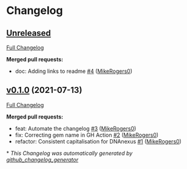 # Changelog

## [Unreleased](https://github.com/MikeRogers0/omniauth-dnanexus/tree/HEAD)

[Full Changelog](https://github.com/MikeRogers0/omniauth-dnanexus/compare/v0.1.0...HEAD)

**Merged pull requests:**

- doc: Adding links to readme [\#4](https://github.com/MikeRogers0/omniauth-dnanexus/pull/4) ([MikeRogers0](https://github.com/MikeRogers0))

## [v0.1.0](https://github.com/MikeRogers0/omniauth-dnanexus/tree/v0.1.0) (2021-07-13)

[Full Changelog](https://github.com/MikeRogers0/omniauth-dnanexus/compare/c419477e02461b4bc41b754f0daeaa997fb7ad1f...v0.1.0)

**Merged pull requests:**

- feat: Automate the changelog [\#3](https://github.com/MikeRogers0/omniauth-dnanexus/pull/3) ([MikeRogers0](https://github.com/MikeRogers0))
- fix: Correcting gem name in GH Action [\#2](https://github.com/MikeRogers0/omniauth-dnanexus/pull/2) ([MikeRogers0](https://github.com/MikeRogers0))
- refactor: Consistent capitalisation for DNAnexus [\#1](https://github.com/MikeRogers0/omniauth-dnanexus/pull/1) ([MikeRogers0](https://github.com/MikeRogers0))



\* *This Changelog was automatically generated by [github_changelog_generator](https://github.com/github-changelog-generator/github-changelog-generator)*
